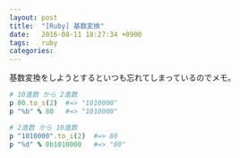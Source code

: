 ```yaml
---
layout: post
title:  "[Ruby] 基数変換"
date:   2016-08-11 18:27:34 +0900
tags:   ruby
categories:
---
```


基数変換をしようとするといつも忘れてしまっているのでメモ。

```ruby
# 10進数 から 2進数
p 80.to_s(2)  #=> "1010000"
p "%b" % 80   #=> "1010000"

# 2進数 から 10進数
p "1010000".to_i(2)  #=> 80
p "%d" % 0b1010000   #=> "80"
```

